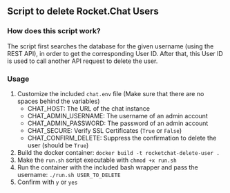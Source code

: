 ## Script to delete Rocket.Chat Users

### How does this script work?

The script first searches the database for the given username (using the REST API), in order to get the corresponding User ID. After that, this User ID is used to call another API request to delete the user.

### Usage

1. Customize the included `chat.env` file (Make sure that there are no spaces behind the variables)
   * CHAT_HOST: The URL of the chat instance
   * CHAT_ADMIN_USERNAME: The username of an admin account
   * CHAT_ADMIN_PASSWORD: The password of an admin account
   * CHAT_SECURE: Verify SSL Certificates (`True` or `False`)
   * CHAT_CONFIRM_DELETE: Suppress the confirmation to delete the user (should be `True`)
2. Build the docker container: `docker build -t rocketchat-delete-user .`
3. Make the `run.sh` script executable with `chmod +x run.sh`
4. Run the container with the included bash wrapper and pass the username: `./run.sh USER_TO_DELETE`
5. Confirm with `y` or `yes`

